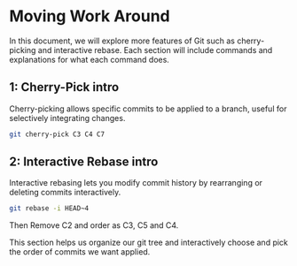 # Moving Work Around

In this document, we will explore more features of Git such as cherry-picking and interactive rebase. Each section will include commands and explanations for what each command does.

## 1: Cherry-Pick intro

Cherry-picking allows specific commits to be applied to a branch, useful for selectively integrating changes.

```sh
git cherry-pick C3 C4 C7
```

## 2: Interactive Rebase intro

Interactive rebasing lets you modify commit history by rearranging or deleting commits interactively.

```sh
git rebase -i HEAD~4
```

Then Remove C2 and order as C3, C5 and C4.

This section helps us organize our git tree and interactively choose and pick the order of commits we want applied.
